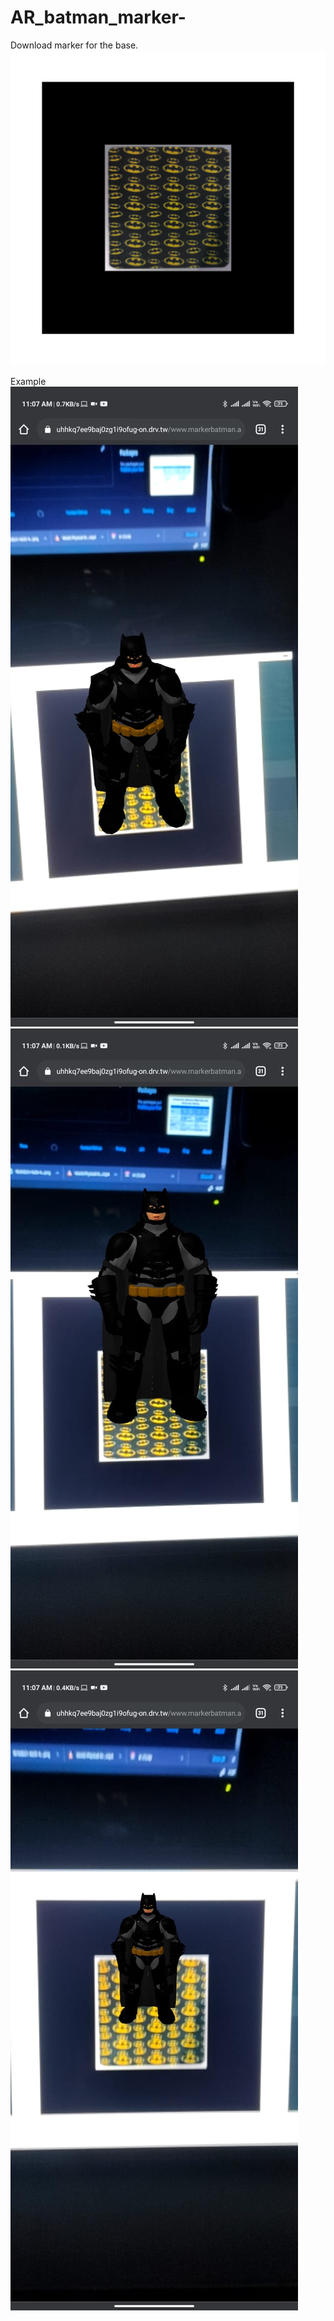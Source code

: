 # AR_batman_marker-
Download marker for the base.
<img src="Batman _marker.png">

Example
<img src="eg1.jpeg">
<img src="eg2.jpeg">
<img src="eg3.jpeg">


